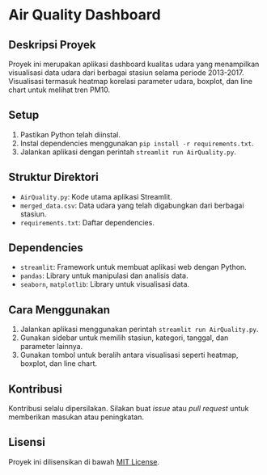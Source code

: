 # Air Quality Dashboard

## Deskripsi Proyek
Proyek ini merupakan aplikasi dashboard kualitas udara yang menampilkan visualisasi data udara dari berbagai stasiun selama periode 2013-2017. Visualisasi termasuk heatmap korelasi parameter udara, boxplot, dan line chart untuk melihat tren PM10.

## Setup
1. Pastikan Python telah diinstal.
2. Instal dependencies menggunakan `pip install -r requirements.txt`.
3. Jalankan aplikasi dengan perintah `streamlit run AirQuality.py`.

## Struktur Direktori
- `AirQuality.py`: Kode utama aplikasi Streamlit.
- `merged_data.csv`: Data udara yang telah digabungkan dari berbagai stasiun.
- `requirements.txt`: Daftar dependencies.

## Dependencies
- `streamlit`: Framework untuk membuat aplikasi web dengan Python.
- `pandas`: Library untuk manipulasi dan analisis data.
- `seaborn`, `matplotlib`: Library untuk visualisasi data.

## Cara Menggunakan
1. Jalankan aplikasi menggunakan perintah `streamlit run AirQuality.py`.
2. Gunakan sidebar untuk memilih stasiun, kategori, tanggal, dan parameter lainnya.
3. Gunakan tombol untuk beralih antara visualisasi seperti heatmap, boxplot, dan line chart.

## Kontribusi
Kontribusi selalu dipersilakan. Silakan buat *issue* atau *pull request* untuk memberikan masukan atau peningkatan.

## Lisensi
Proyek ini dilisensikan di bawah [MIT License](LICENSE).

